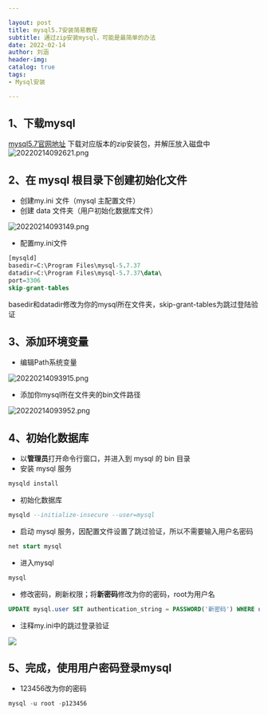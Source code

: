 ```yaml
---

layout: post
title: mysql5.7安装简易教程
subtitle: 通过zip安装mysql，可能是最简单的办法
date: 2022-02-14
author: 刘涵
header-img:
catalog: true
tags:
- Mysql安装

---
```


## 1、下载mysql
[mysql5.7官网地址](https://dev.mysql.com/downloads/mysql/5.7.html#downloads)
下载对应版本的zip安装包，并解压放入磁盘中
![20220214092621.png](https://cdn.nlark.com/yuque/0/2022/png/2551739/1659160168533-aeb93a7c-6f6e-4c45-99e2-9f8290d19502.png#clientId=ucfeca820-2ded-4&crop=0&crop=0&crop=1&crop=1&from=paste&height=100&id=u1be01ee4&name=20220214092621.png&originHeight=200&originWidth=944&originalType=binary&ratio=1&rotation=0&showTitle=false&size=25834&status=done&style=none&taskId=u356013b1-4ae1-457d-a91c-af915f865d6&title=&width=472)
## 2、在 mysql 根目录下创建初始化文件

- 创建my.ini 文件（mysql 主配置文件）
- 创建 data 文件夹（用户初始化数据库文件）

![20220214093149.png](https://cdn.nlark.com/yuque/0/2022/png/2551739/1659160179896-c43ade26-de9c-4f78-b01b-51d2e03cdc67.png#clientId=ucfeca820-2ded-4&crop=0&crop=0&crop=1&crop=1&from=paste&height=163&id=u270b2c92&name=20220214093149.png&originHeight=326&originWidth=688&originalType=binary&ratio=1&rotation=0&showTitle=false&size=22478&status=done&style=none&taskId=u6f6e30bb-3af3-4a1c-ac9c-4232acb4e42&title=&width=344)

- 配置my.ini文件
```sql
[mysqld]
basedir=C:\Program Files\mysql-5.7.37
datadir=C:\Program Files\mysql-5.7.37\data\
port=3306
skip-grant-tables
```
basedir和datadir修改为你的mysql所在文件夹，skip-grant-tables为跳过登陆验证
## 3、添加环境变量

- 编辑Path系统变量

![20220214093915.png](https://cdn.nlark.com/yuque/0/2022/png/2551739/1659160193557-08fc1832-fe96-44f8-869d-f3994ad5b2ab.png#clientId=ucfeca820-2ded-4&crop=0&crop=0&crop=1&crop=1&from=paste&height=330&id=u812c427b&name=20220214093915.png&originHeight=659&originWidth=618&originalType=binary&ratio=1&rotation=0&showTitle=false&size=34280&status=done&style=none&taskId=u14cf6662-2985-42ef-b551-68049f607c9&title=&width=309)

- 添加你mysql所在文件夹的bin文件路径

![20220214093952.png](https://cdn.nlark.com/yuque/0/2022/png/2551739/1659160203905-d0253495-3866-4df4-b39a-93885f58b057.png#clientId=ucfeca820-2ded-4&crop=0&crop=0&crop=1&crop=1&from=paste&height=282&id=u252ba20c&name=20220214093952.png&originHeight=563&originWidth=527&originalType=binary&ratio=1&rotation=0&showTitle=false&size=33663&status=done&style=none&taskId=u4119194f-f1f5-497b-b49e-7c0d4876091&title=&width=263.5)
## 4、初始化数据库

- 以**管理员**打开命令行窗口，并进入到 mysql 的 bin 目录
- 安装 mysql 服务
```sql
mysqld install
```

- 初始化数据库
```sql
mysqld --initialize-insecure --user=mysql
```

- 启动 mysql 服务，因配置文件设置了跳过验证，所以不需要输入用户名密码
```sql
net start mysql
```

- 进入mysql
```sql
mysql
```

- 修改密码，刷新权限；将**新密码**修改为你的密码，root为用户名
```sql
UPDATE mysql.user SET authentication_string = PASSWORD('新密码') WHERE user = 'root';
```

- 注释my.ini中的跳过登录验证

![](https://gitee.com/peonytao/typora/raw/master/img/20220214094902.png#crop=0&crop=0&crop=1&crop=1&id=RoWC1&originHeight=104&originWidth=390&originalType=binary&ratio=1&rotation=0&showTitle=false&status=done&style=none&title=)
## 5、完成，使用用户密码登录mysql

- 123456改为你的密码
```sql
mysql -u root -p123456
```
